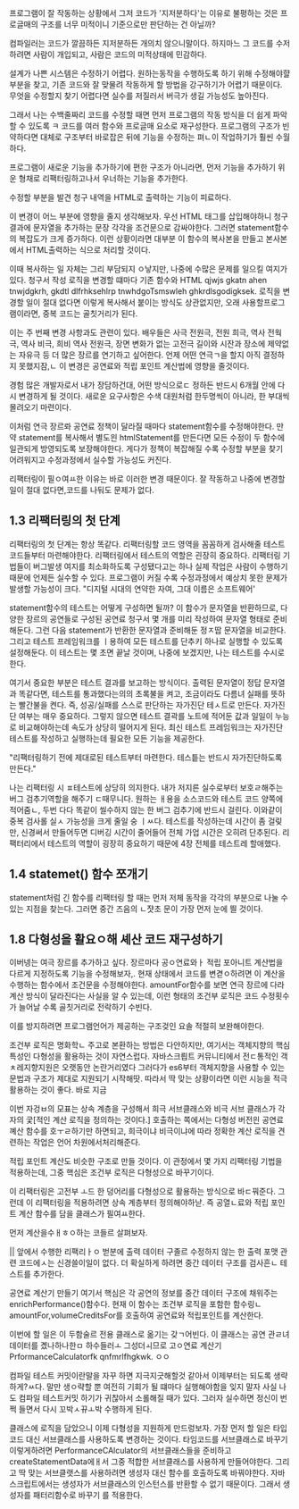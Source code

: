 프로그램이 잘 작동하는 상황에서 그저 코드가 '지저분하다'는 이유로
불평하는 것은 프로글매의 구조를 너무 미적이니 기준으로만 판단하는 건 아닐까?

컴파일러는 코드가 깔끔하든 지저분하든 개의치 않으니말이다.
하지마느 그 코드를 수저하려면 사람이 개입되고, 사람은 코드의 미적상태에 민감하다.

설계가 나쁜 시스템은 수정하기 어렵다.
원하는동작을 수행하도록 하기 위해 수정해야햘 부분을 찾고, 기존 코드와 잘 맞물려 작동하게 할 방법을 강구하기가 어렵기 때문이다.
무엇을 수정할지 찾기 어렵다면 실수를 저질러서 버극가 생길 가능성도 높아진다.

그래서 나는 수백줄짜리 코드를 수정할 때면 먼저 프로그램의 작동 방식을 더 쉽게 파악할 수 있도록 ㅋ
코드를 여러 함수와 프로글매 요소로 재구성한다.
프로그램의 구조가 빈약하다면 대체로 구조부터 바로잡은 뒤에 
기능을 수정하는 펴ㄴ이 작업하기가 훨씬 수월하다.

프로그램이 새로운 기능을 추가하기에 편한 구조가 아니라면, 먼저 기능을 추가하기 위운 형채로 리팩터링하고나서 우너하는 기능을 추가한다.

수정할 부분을 발견
청구 내역을 HTML로 출력하는 기능이 피료하다.

이 변경이 어느 부분에 영향을 줄지 생각해보자.
우선 HTML 태그를 삽입해야하니
청구 결과에 문자열을 추가하는 문장 각각을 조건문으로 감싸야한다.
그러면 statement함수의 복잡도가 크게 증가하다.
이런 상황이라면
대부분 이 함수의 복사본을 만들고 본사본에서 HTML출력하는 식으로 처리할 것이다.

이때 복사하는 일 자체는 그리 부담되지 ㅇ낳지만, 나중에 수많은 문제를 일으킬 여지가 있다.
청구서 작성 로직을 변경할 떄마다 기존 함수와 HTML qjwjs gkatn ahen tnwjdgkrh, gkdtl dlfrhksehlrp tnwhdgoTsmswleh ghkrdlsgodigksek.
로직을 변경할 일이 절대 없다면 이렇게 복사해서 붙이는 방식도 상관없지만,
오래 사용할프로그램이라면, 중복 코드는 골칫거리가 된다.

이는 주 번째 변경 사항과도 관련이 있다.
배우들은 사극 전원극, 전원 희극, 역사 전웍극, 역사 비극, 희비 역사 전원극, 장면 변화가 없는 고전극
길이와 시잔과 장소에 제약없는 자유극 등 
더 많은 장르를 연기하고 싶어한다.
언제 어떤 연극ㄱ을 할지 아직 결정하지 못했지잠,ㄴ 이 변경은 공연료와 적립 포인트 계산법에 영향을 줄것이다.

경험 많은 개발자로서 내가 장담하건대, 어떤 방식으로ㄷ 정하든 반드시 6개월 안에 다시 변경하게 될 것이다.
새로운 요구사항은 수색 대원처럼 한두명씩이 아니라, 한 부대씩 몰려오기 마련이다.

이처럼 연극 장르롸 공연료 정책이 달라질 때마다 statement함수를 수정해야한다.
만약 statement를 복사해서 별도읜 htmlStatement를 만든다면 모든 수정이 두 함수에 일관되게 방영되도록 보장해야한다.
게다가 정책이 복잡해질 수록 수정할 부분을 찾기 어려워지고 수정과정에서 실수할 가능성도 커진다.

리팩터링이 필ㅇ여ㅛ한 이유는 바로 이러한 변경 때문이다.
잘 작동하고 나중에 변경할 일이 절대 없다면,코드를 나둬도 문제가 없다.

## 1.3 리팩터링의 첫 단계

리팩터링의 첫 단계는 항상 똑같다. 
리팩터링할 코드 영역을 꼼꼼하게 검사해줄 테스트 코드들부터 마련해야한다.
리팩터링에서 테스트의 역할은 괸장히 중요하다.
리팩터링 기법들이 버그발생 여지를 최소화하도록 구성됐다고는 하나 실제 작업은 사람이 수행하기 때문에 언제든 실수할 수 있다.
프로그램이 커질 수록 수정과정에서 예상치 못한 문제가 발생할 가능성이 크다.
"디지털 시대의 연약한 자여, 그대 이름은 소프트웨어'

statement함수의 테스트는 어떻게 구성하면 될까? 
이 함수가 문자열을 반환하므로, 다양한 장르의 공연들로 구성된 공연료 청구서 몇 개를 미리 작성하여 문자열 형태로 준비해둔다.
그런 다음 statement가 반환한 문자열과 준비해둔 정ㅈ땁 문자열을 비교한다.
그리고 테스트 프레임워크를 ㅣ용하여 모든 테스트를 단추키 하나로 실행할 수 있도록 설정해둔다.
이 테스트는 몇 초면 끝날 것이며, 나중에 보겠지만, 나는 테스트를 수시로한다.

여기서 중요한 부분은 테스트 결과를 보고하는 방식이다.
출력된 문자열이 정답 문자열과 똑같다면, 테스트를 통과했다는의의 초록불을 켜고,
조금이라도 다름녀 실패를 뜻하는 빨간불을 켠다.
즉, 성공/실패를 스스로 판단하는 자가진단 테ㅅ트로 만든다.
자가진단 여부는 매우 중요하다.
그렇지 않으면 테스트 결곽를 노트에 적어둔 값과 일일이 누능로 비교해야하는데
속도가 상당히 떨어지게 된다.
최신 테스트 프레임워크는 자가진단 테스트를 작성하고 실행하는데 필요한 모든 기능을 제공한다.

"리팩터링하기 전에 제대로된 테스트부터 마련한다. 테스틑는 반드시 자가진단하도록 만든다."

나는 리팩터링 시 ㅍ테스트에 상당히 의지한다.
내가 저지른 실수로부터 보호ㄹ해주는 버그 검추기역할을 해주기 ㄷ때무니다.
원하는 ㅐ용을 소스코드와 테스트 코드 양쪽에 적어줌ㄴ, 두번 다다 똑같이 씰수하지 않는 한 버그 검추기에 반드시 걸린다.
이와같이 중복 검사롤 실ㅅ 가능성을 크게 줄일 숭 ㅣㅆ다.
테스트를 작성하는데 시간이 좀 걸맂만, 신경써서 만들어두면 디버깅 시간이 줄어들어 전체 가업 시간은 오히려 단추된다.
리팩터리에서 테스트의 역할이 굉장히 중요하기 때문에 4장 전체를 테스트레 할애했다.

## 1.4 statemet() 함수 쪼개기

statement처럼 긴 함수를 리팩터링 할 때는 먼저 저체 동작을 각각의 부분으로 나눌 수 있는 지점을 찾는다.
그러면 중간 즈음의 ㄴ쟛초 문이 가장 먼저 눈에 띌 것이다.


## 1.8 다형성을 활요ㅇ해 셰산 코드 재구성하기
이버넹는 여극 장르를 추가하고 싶다.
장르마다 공ㅇ연료와ㅏ 적립 포아니트 계산법을 다르게 지정하도록 기능을 수정해보자,.
현재 상태에서 코드를 변겯ㅇ하려면 이 계산을 수행하는 함수에서 조건문을 수정해야한다.
amountFor함수를 보면 연극 장르에 다라 계산 방식이 달라진다는 사실을 알 수 있는데,
이런 형태의 조건부 로직은 코드 수정횟수가 늘어날 수록 골칫거리로 전락하기 수빈다.

이를 방지하려면 프로그램언어가 제공하는 구조겆인 요솔 적절히 보완해야한다.

조건부 로직은 명화학ㄴ 주고로 본환하는 방법은 다얀하지만, 여기서는 객체지향의 핵심특성인 다형성을 활용하는 것이 자연스럽다.
자바스크릡트 커뮤니티에서 전ㄷ통적인 객ㅊ레지향지원은 오랫동안 논란거리였다
그러다가 es6부터 객체지향을 사용할 수 있는 문법과 구조가 제대로 지원되기 시작해땃.
따라서 딱 맞는 상황이라면 이런 시능을 적극 활용하는 것이 좋다.
바로 지금

이번 자겅ㅂ의 모표는 상속 계층을 구성해서 희극 서브클래스와 비극 서브 클래스가 각자의 궃[적인 계산 로직을 정의하는 것이다.]
호출하는 쪽에서는 다형성 버전읜 공연료 꼐산 함수를 호ㅜㄹ하기만 하면되고, 희극이냐 비극이냐에 따라 정확한 계산 로직을 견련하는 작업은 언어 차원에서처리해준다.

적립 포인트 계산도 비슷한 구조로 만들 것이다.
이 관정에서 몇 가지 리팩터링 기법을 적용하는데, 그중 핵심은 조건부 로직은 다형성으로 바꾸기이다.

이 리팩터링은 고전부 ㅗ드 한 덩어리를 다형성으로 활용하는 방식으로 바ㄷ꿔준다.
그런데 이 리팩터링을 적용하려면 상속 계층부터 정의해야하낟.
즉 공열ㄴ료와 적립 포인트 계산 함수를 담을 클래스가 필여ㅛ한다.

먼저 계산을수ㅐㅎㅇ하는 코들르 살펴보자.

|| 앞에서 수행한 리팩리ㅏㅇ 벋분에 출력 데이터 구졸르 수정하지 않는 한 출력 포맷 관련 코드에ㅅ는 신경쓸이일이 없다.
 더 확실하게 하려면 중간 데이터 구조를 검사흔ㄴ 테스트를 추가한다.

 
공연료 계산기 만들기
여기서 핵심은 각 공연의 정보를 중간 데이터 구조에 채워주는 enrichPerformance()함수다.
현재 이 함수는 조건부 로직을 포함한 함수링ㄴ amountFor,volumeCreditsFor를 호출하여 공연료와 적립포인트를 계산한다.

이번에 할 일은 이 두함술르 전용 클래스로 옮기는 갖ㄱ어빈다.
이 클래스는 공연 관ㄹ녀 데이터를 곘나하나한ㅁ 하수들러ㅗ 그성더ㅚ므로 고ㅇ연료 계산기
PrformanceCalculatorfk qnfmrlfhgkwk.
ㅇㅇ

컴파일 테스트 커밋이란말을 자꾸 하면 지극지긋해할것 같아서 이제부터는 되도록 생략하게?ㅆ다.
말만 생ㅇ략할 뿐 여전히 기회가 될 떄마다 실행해야함을 잊지 말자
사실 나도 컴파일 테스트커밋 하기가 귀찮아서 소롤해질 때가 있다.
그러자 실수하면 정신이 번쩍 들면서 다시 꼬박ㅅ뀨ㅗ박 수행하게 된다.

클래스에 로직을 담았으니 이제 다형성을 지원하게 만드렁보자.
가장 먼저 할 일은 타입 코드 대신 서브클래스를 사용하도록 변경하는 것이다.
타임코드를 서브클래스로 바꾸기
이렇게하려면 PerformanceCAlculator의 서브클래스들을 준비하고 
createStatementData에ㅐ서 그중 적합한 서브클래스를 사용하게 만들어야한다.
그리고 딱 맞는 서브클랫스를 사용하려면 생성자 대신 함수를 호출하도록 바꿔야한다.
자바스크립트에서는 생성자가 서브클래스의 인스턴스를 반환할 수 없기 때문이다.
그래서 생성자를 패터리함수로 바꾸기 를 적용한다.

